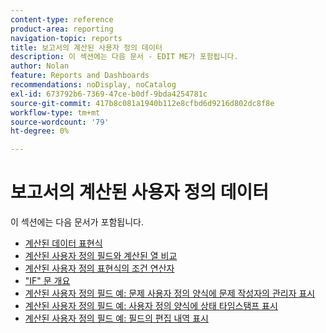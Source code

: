 ```yaml
---
content-type: reference
product-area: reporting
navigation-topic: reports
title: 보고서의 계산된 사용자 정의 데이터
description: 이 섹션에는 다음 문서 - EDIT ME가 포함됩니다.
author: Nolan
feature: Reports and Dashboards
recommendations: noDisplay, noCatalog
exl-id: 673792b6-7369-47ce-b0df-9bda4254781c
source-git-commit: 417b8c081a1940b112e8cfbd6d9216d802dc8f8e
workflow-type: tm+mt
source-wordcount: '79'
ht-degree: 0%

---
```


# 보고서의 계산된 사용자 정의 데이터

이 섹션에는 다음 문서가 포함됩니다.

* [계산된 데이터 표현식](../../../reports-and-dashboards/reports/calc-cstm-data-reports/calculated-data-expressions.md)
* [계산된 사용자 정의 필드와 계산된 열 비교](../../../reports-and-dashboards/reports/calc-cstm-data-reports/calculated-custom-fields-calculated-columns.md)
* [계산된 사용자 정의 표현식의 조건 연산자](../../../reports-and-dashboards/reports/calc-cstm-data-reports/condition-operators-calculated-custom-expressions.md)
* [&quot;IF&quot; 문 개요](../../../reports-and-dashboards/reports/calc-cstm-data-reports/if-statements-overview.md)
* [계산된 사용자 정의 필드 예: 문제 사용자 정의 양식에 문제 작성자의 관리자 표시](../../../reports-and-dashboards/reports/calc-cstm-data-reports/custom-field-manager-issue-creator-on-issue-form.md)
* [계산된 사용자 정의 필드 예: 사용자 정의 양식에 상태 타임스탬프 표시](../../../reports-and-dashboards/reports/calc-cstm-data-reports/example-status-timestamp-in-calculated-field.md)
* [계산된 사용자 정의 필드 예: 필드의 편집 내역 표시](../../../reports-and-dashboards/reports/calc-cstm-data-reports/calculated-field-example-edit-history-of-another-field.md)
  <!--outdated: * [Basic Report Creation Program for the new Workfront experience](https://one.workfront.com/s/basic-report-creation-program)-->
